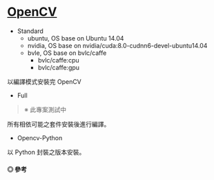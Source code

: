 # [OpenCV](https://docs.opencv.org/3.4/d7/d9f/tutorial_linux_install.html)

+ Standard
  - ubuntu, OS base on Ubuntu 14.04
  - nvidia, OS base on nvidia/cuda:8.0-cudnn6-devel-ubuntu14.04
  - bvle, OS base on bvlc/caffe
    - bvlc/caffe:cpu
    - bvlc/caffe:gpu

以編譯模式安裝完 OpenCV

+ Full
> ※ 此專案測試中

所有相依可能之套件安裝後進行編譯。

+ Opencv-Python

以 Python 封裝之版本安裝。

#### ◎ 參考
